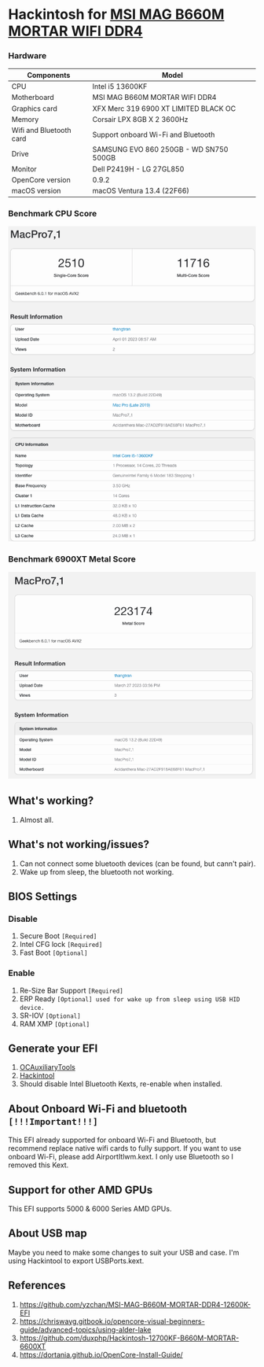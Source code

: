 # Hackintosh for [MSI MAG B660M MORTAR WIFI DDR4](https://www.msi.com/Motherboard/MAG-B660M-MORTAR-WIFI-DDR4)

### Hardware

| Components              | Model                                   |
|-------------------------|-----------------------------------------|
| CPU                     | Intel i5 13600KF                        |
| Motherboard             | MSI MAG B660M MORTAR WIFI DDR4          |
| Graphics card           | XFX Merc 319 6900 XT LIMITED BLACK OC   |
| Memory                  | Corsair LPX 8GB X 2 3600Hz              |
| Wifi and Bluetooth card | Support onboard Wi-Fi and Bluetooth     |
| Drive                   | SAMSUNG EVO 860 250GB - WD SN750 500GB　 |
| Monitor                 | Dell P2419H - LG 27GL850                |
| OpenCore version        | 0.9.2                                   |
| macOS version           | macOS Ventura 13.4 (22F66)              |

### Benchmark CPU Score

![About this mac](images/CPU_Score.png)

### Benchmark 6900XT Metal Score

![6900XT Open Core](images/GPU_MetalScore.png)

## What's working?

1. Almost all.

## What's not working/issues?

1. Can not connect some bluetooth devices (can be found, but cann't pair).
2. Wake up from sleep, the bluetooth not working.

## BIOS Settings

### Disable

1. Secure Boot `[Required]`
2. Intel CFG lock `[Required]`
3. Fast Boot `[Optional]`

### Enable

1. Re-Size Bar Support `[Required]`
2. ERP Ready `[Optional] used for wake up from sleep using USB HID device.`
3. SR-IOV `[Optional]`
4. RAM XMP `[Optional]`

## Generate your EFI

1. [OCAuxiliaryTools](https://github.com/ic005k/OCAuxiliaryTools)
2. [Hackintool](https://github.com/benbaker76/Hackintool)
3. Should disable Intel Bluetooth Kexts, re-enable when installed.

## About Onboard Wi-Fi and bluetooth `[!!!Important!!!]`

This EFI already supported for onboard Wi-Fi and Bluetooth, but recommend replace native wifi cards to fully support.
If you want to use onboard Wi-Fi, please add AirportItlwm.kext. I only use Bluetooth so I removed this Kext.

## Support for other AMD GPUs

This EFI supports 5000 & 6000 Series AMD GPUs.

## About USB map

Maybe you need to make some changes to suit your USB and case. I'm using Hackintool to export USBPorts.kext.

## References

1. https://github.com/yzchan/MSI-MAG-B660M-MORTAR-DDR4-12600K-EFI
2. https://chriswayg.gitbook.io/opencore-visual-beginners-guide/advanced-topics/using-alder-lake
3. https://github.com/duxphp/Hackintosh-12700KF-B660M-MORTAR-6600XT
4. https://dortania.github.io/OpenCore-Install-Guide/
